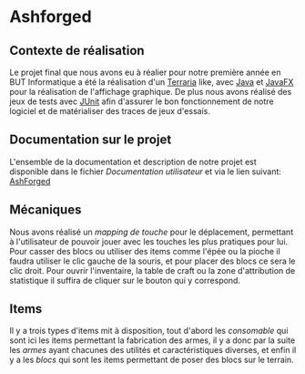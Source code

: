 # Ashforged
## Contexte de réalisation

Le projet final que nous avons eu à réalier pour notre première année en BUT Informatique a été la réalisation d'un [Terraria](https://terraria.org) like, avec [Java](https://www.java.com/fr/) et [JavaFX](https://openjfx.io) pour la réalisation de l'affichage graphique. 
De plus nous avons réalisé des jeux de tests avec  [JUnit](https://junit.org/junit5/) afin d'assurer le bon fonctionnement de notre logiciel et de matérialiser des traces de jeux d'essais.


## Documentation sur le projet

L'ensemble de la documentation et description de notre projet est disponible dans le fichier *Documentation utilisateur* et via le lien suivant: [AshForged](https://docs.google.com/document/d/1i1hd9Q-1LCsjCV_3Rq_J0i_jusspwe-_Ph5y1xEHTJA/edit?usp=sharing)

## Mécaniques

Nous avons réalisé un *mapping de touche* pour le déplacement, permettant à l'utilisateur de pouvoir jouer avec les touches les plus pratiques pour lui. 
Pour casser des blocs ou utiliser des items comme l'épée ou la pioche il faudra utiliser le clic gauche de la souris, et pour placer des blocs ce sera le clic droit. 
Pour ouvrir l'inventaire, la table de craft ou la zone d'attribution de statistique il suffira de cliquer sur le bouton qui y correspond. 

## Items

Il y a trois types d'items mit à disposition, tout d'abord les *consomable* qui sont ici les items permettant la fabrication des armes, il y a donc par la suite les *armes* ayant chacunes des utilités et caractéristiques diverses, 
et enfin il y a les *blocs* qui sont les items permettant de poser des blocs sur le terrain. 

 






